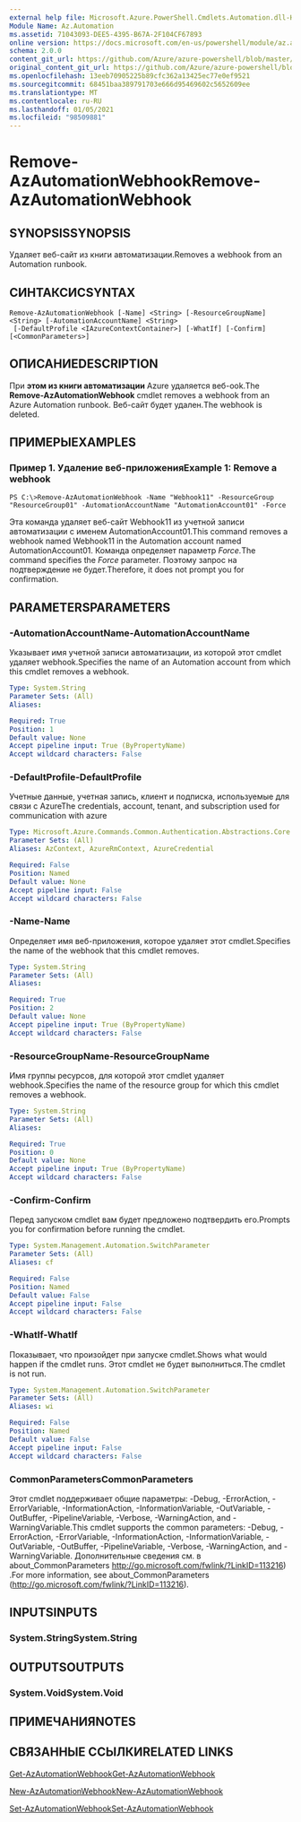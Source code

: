```yaml
---
external help file: Microsoft.Azure.PowerShell.Cmdlets.Automation.dll-Help.xml
Module Name: Az.Automation
ms.assetid: 71043093-DEE5-4395-B67A-2F104CF67893
online version: https://docs.microsoft.com/en-us/powershell/module/az.automation/remove-azautomationwebhook
schema: 2.0.0
content_git_url: https://github.com/Azure/azure-powershell/blob/master/src/Automation/Automation/help/Remove-AzAutomationWebhook.md
original_content_git_url: https://github.com/Azure/azure-powershell/blob/master/src/Automation/Automation/help/Remove-AzAutomationWebhook.md
ms.openlocfilehash: 13eeb70905225b89cfc362a13425ec77e0ef9521
ms.sourcegitcommit: 68451baa389791703e666d95469602c5652609ee
ms.translationtype: MT
ms.contentlocale: ru-RU
ms.lasthandoff: 01/05/2021
ms.locfileid: "98509881"
---
```

# <span data-ttu-id="1b14e-101">Remove-AzAutomationWebhook</span><span class="sxs-lookup"><span data-stu-id="1b14e-101">Remove-AzAutomationWebhook</span></span>

## <span data-ttu-id="1b14e-102">SYNOPSIS</span><span class="sxs-lookup"><span data-stu-id="1b14e-102">SYNOPSIS</span></span>
<span data-ttu-id="1b14e-103">Удаляет веб-сайт из книги автоматизации.</span><span class="sxs-lookup"><span data-stu-id="1b14e-103">Removes a webhook from an Automation runbook.</span></span>

## <span data-ttu-id="1b14e-104">СИНТАКСИС</span><span class="sxs-lookup"><span data-stu-id="1b14e-104">SYNTAX</span></span>

```
Remove-AzAutomationWebhook [-Name] <String> [-ResourceGroupName] <String> [-AutomationAccountName] <String>
 [-DefaultProfile <IAzureContextContainer>] [-WhatIf] [-Confirm] [<CommonParameters>]
```

## <span data-ttu-id="1b14e-105">ОПИСАНИЕ</span><span class="sxs-lookup"><span data-stu-id="1b14e-105">DESCRIPTION</span></span>
<span data-ttu-id="1b14e-106">При **этом из книги автоматизации** Azure удаляется веб-ook.</span><span class="sxs-lookup"><span data-stu-id="1b14e-106">The **Remove-AzAutomationWebhook** cmdlet removes a webhook from an Azure Automation runbook.</span></span>
<span data-ttu-id="1b14e-107">Веб-сайт будет удален.</span><span class="sxs-lookup"><span data-stu-id="1b14e-107">The webhook is deleted.</span></span>

## <span data-ttu-id="1b14e-108">ПРИМЕРЫ</span><span class="sxs-lookup"><span data-stu-id="1b14e-108">EXAMPLES</span></span>

### <span data-ttu-id="1b14e-109">Пример 1. Удаление веб-приложения</span><span class="sxs-lookup"><span data-stu-id="1b14e-109">Example 1: Remove a webhook</span></span>
```
PS C:\>Remove-AzAutomationWebhook -Name "Webhook11" -ResourceGroup "ResourceGroup01" -AutomationAccountName "AutomationAccount01" -Force
```

<span data-ttu-id="1b14e-110">Эта команда удаляет веб-сайт Webhook11 из учетной записи автоматизации с именем AutomationAccount01.</span><span class="sxs-lookup"><span data-stu-id="1b14e-110">This command removes a webhook named Webhook11 in the Automation account named AutomationAccount01.</span></span>
<span data-ttu-id="1b14e-111">Команда определяет параметр *Force.*</span><span class="sxs-lookup"><span data-stu-id="1b14e-111">The command specifies the *Force* parameter.</span></span>
<span data-ttu-id="1b14e-112">Поэтому запрос на подтверждение не будет.</span><span class="sxs-lookup"><span data-stu-id="1b14e-112">Therefore, it does not prompt you for confirmation.</span></span>

## <span data-ttu-id="1b14e-113">PARAMETERS</span><span class="sxs-lookup"><span data-stu-id="1b14e-113">PARAMETERS</span></span>

### <span data-ttu-id="1b14e-114">-AutomationAccountName</span><span class="sxs-lookup"><span data-stu-id="1b14e-114">-AutomationAccountName</span></span>
<span data-ttu-id="1b14e-115">Указывает имя учетной записи автоматизации, из которой этот cmdlet удаляет webhook.</span><span class="sxs-lookup"><span data-stu-id="1b14e-115">Specifies the name of an Automation account from which this cmdlet removes a webhook.</span></span>

```yaml
Type: System.String
Parameter Sets: (All)
Aliases:

Required: True
Position: 1
Default value: None
Accept pipeline input: True (ByPropertyName)
Accept wildcard characters: False
```

### <span data-ttu-id="1b14e-116">-DefaultProfile</span><span class="sxs-lookup"><span data-stu-id="1b14e-116">-DefaultProfile</span></span>
<span data-ttu-id="1b14e-117">Учетные данные, учетная запись, клиент и подписка, используемые для связи с Azure</span><span class="sxs-lookup"><span data-stu-id="1b14e-117">The credentials, account, tenant, and subscription used for communication with azure</span></span>

```yaml
Type: Microsoft.Azure.Commands.Common.Authentication.Abstractions.Core.IAzureContextContainer
Parameter Sets: (All)
Aliases: AzContext, AzureRmContext, AzureCredential

Required: False
Position: Named
Default value: None
Accept pipeline input: False
Accept wildcard characters: False
```

### <span data-ttu-id="1b14e-118">-Name</span><span class="sxs-lookup"><span data-stu-id="1b14e-118">-Name</span></span>
<span data-ttu-id="1b14e-119">Определяет имя веб-приложения, которое удаляет этот cmdlet.</span><span class="sxs-lookup"><span data-stu-id="1b14e-119">Specifies the name of the webhook that this cmdlet removes.</span></span>

```yaml
Type: System.String
Parameter Sets: (All)
Aliases:

Required: True
Position: 2
Default value: None
Accept pipeline input: True (ByPropertyName)
Accept wildcard characters: False
```

### <span data-ttu-id="1b14e-120">-ResourceGroupName</span><span class="sxs-lookup"><span data-stu-id="1b14e-120">-ResourceGroupName</span></span>
<span data-ttu-id="1b14e-121">Имя группы ресурсов, для которой этот cmdlet удаляет webhook.</span><span class="sxs-lookup"><span data-stu-id="1b14e-121">Specifies the name of the resource group for which this cmdlet removes a webhook.</span></span>

```yaml
Type: System.String
Parameter Sets: (All)
Aliases:

Required: True
Position: 0
Default value: None
Accept pipeline input: True (ByPropertyName)
Accept wildcard characters: False
```

### <span data-ttu-id="1b14e-122">-Confirm</span><span class="sxs-lookup"><span data-stu-id="1b14e-122">-Confirm</span></span>
<span data-ttu-id="1b14e-123">Перед запуском cmdlet вам будет предложено подтвердить его.</span><span class="sxs-lookup"><span data-stu-id="1b14e-123">Prompts you for confirmation before running the cmdlet.</span></span>

```yaml
Type: System.Management.Automation.SwitchParameter
Parameter Sets: (All)
Aliases: cf

Required: False
Position: Named
Default value: False
Accept pipeline input: False
Accept wildcard characters: False
```

### <span data-ttu-id="1b14e-124">-WhatIf</span><span class="sxs-lookup"><span data-stu-id="1b14e-124">-WhatIf</span></span>
<span data-ttu-id="1b14e-125">Показывает, что произойдет при запуске cmdlet.</span><span class="sxs-lookup"><span data-stu-id="1b14e-125">Shows what would happen if the cmdlet runs.</span></span>
<span data-ttu-id="1b14e-126">Этот cmdlet не будет выполниться.</span><span class="sxs-lookup"><span data-stu-id="1b14e-126">The cmdlet is not run.</span></span>

```yaml
Type: System.Management.Automation.SwitchParameter
Parameter Sets: (All)
Aliases: wi

Required: False
Position: Named
Default value: False
Accept pipeline input: False
Accept wildcard characters: False
```

### <span data-ttu-id="1b14e-127">CommonParameters</span><span class="sxs-lookup"><span data-stu-id="1b14e-127">CommonParameters</span></span>
<span data-ttu-id="1b14e-128">Этот cmdlet поддерживает общие параметры: -Debug, -ErrorAction, -ErrorVariable, -InformationAction, -InformationVariable, -OutVariable, -OutBuffer, -PipelineVariable, -Verbose, -WarningAction, and -WarningVariable.</span><span class="sxs-lookup"><span data-stu-id="1b14e-128">This cmdlet supports the common parameters: -Debug, -ErrorAction, -ErrorVariable, -InformationAction, -InformationVariable, -OutVariable, -OutBuffer, -PipelineVariable, -Verbose, -WarningAction, and -WarningVariable.</span></span> <span data-ttu-id="1b14e-129">Дополнительные сведения см. в about_CommonParameters http://go.microsoft.com/fwlink/?LinkID=113216) .</span><span class="sxs-lookup"><span data-stu-id="1b14e-129">For more information, see about_CommonParameters (http://go.microsoft.com/fwlink/?LinkID=113216).</span></span>

## <span data-ttu-id="1b14e-130">INPUTS</span><span class="sxs-lookup"><span data-stu-id="1b14e-130">INPUTS</span></span>

### <span data-ttu-id="1b14e-131">System.String</span><span class="sxs-lookup"><span data-stu-id="1b14e-131">System.String</span></span>

## <span data-ttu-id="1b14e-132">OUTPUTS</span><span class="sxs-lookup"><span data-stu-id="1b14e-132">OUTPUTS</span></span>

### <span data-ttu-id="1b14e-133">System.Void</span><span class="sxs-lookup"><span data-stu-id="1b14e-133">System.Void</span></span>

## <span data-ttu-id="1b14e-134">ПРИМЕЧАНИЯ</span><span class="sxs-lookup"><span data-stu-id="1b14e-134">NOTES</span></span>

## <span data-ttu-id="1b14e-135">СВЯЗАННЫЕ ССЫЛКИ</span><span class="sxs-lookup"><span data-stu-id="1b14e-135">RELATED LINKS</span></span>

[<span data-ttu-id="1b14e-136">Get-AzAutomationWebhook</span><span class="sxs-lookup"><span data-stu-id="1b14e-136">Get-AzAutomationWebhook</span></span>](./Get-AzAutomationWebhook.md)

[<span data-ttu-id="1b14e-137">New-AzAutomationWebhook</span><span class="sxs-lookup"><span data-stu-id="1b14e-137">New-AzAutomationWebhook</span></span>](./New-AzAutomationWebhook.md)

[<span data-ttu-id="1b14e-138">Set-AzAutomationWebhook</span><span class="sxs-lookup"><span data-stu-id="1b14e-138">Set-AzAutomationWebhook</span></span>](./Set-AzAutomationWebhook.md)



